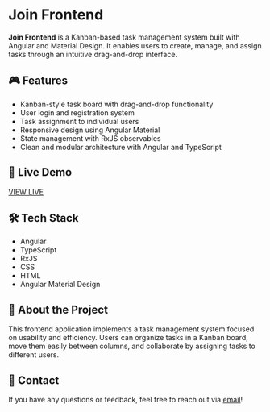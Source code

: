# Join Frontend

**Join Frontend** is a Kanban-based task management system built with Angular and Material Design. It enables users to create, manage, and assign tasks through an intuitive drag-and-drop interface.

## 🎮 Features

- Kanban-style task board with drag-and-drop functionality
- User login and registration system
- Task assignment to individual users
- Responsive design using Angular Material
- State management with RxJS observables
- Clean and modular architecture with Angular and TypeScript

## 🚀 Live Demo

[VIEW LIVE](https://join.veysel-karaali.com/)

## 🛠️ Tech Stack

- Angular
- TypeScript
- RxJS
- CSS
- HTML
- Angular Material Design

## 📖 About the Project

This frontend application implements a task management system focused on usability and efficiency. Users can organize tasks in a Kanban board, move them easily between columns, and collaborate by assigning tasks to different users.

## 📩 Contact

If you have any questions or feedback, feel free to reach out via [email](mailto:***REMOVED***)!
